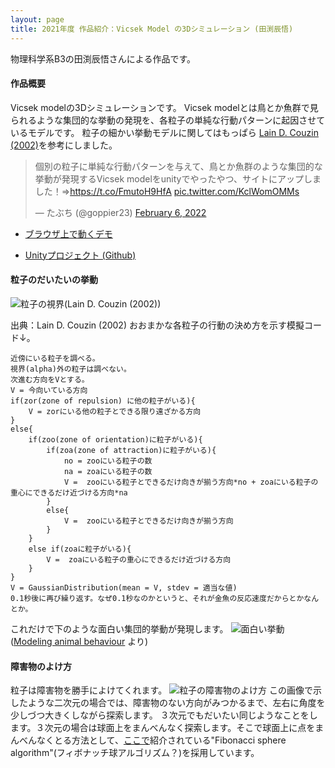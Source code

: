 ```yaml
---
layout: page
title: 2021年度 作品紹介：Vicsek Model の3Dシミュレーション (田渕辰悟)
---
```

物理科学系B3の田渕辰悟さんによる作品です。

#### 作品概要

Vicsek modelの3Dシミュレーションです。
Vicsek modelとは鳥とか魚群で見られるような集団的な挙動の発現を、各粒子の単純な行動パターンに起因させているモデルです。
粒子の細かい挙動モデルに関してはもっぱら [Lain D. Couzin (2002)](https://citeseerx.ist.psu.edu/viewdoc/download?doi=10.1.1.307.6742&rep=rep1&type=pdf)を参考にしました。


<blockquote class="twitter-tweet"><p lang="ja" dir="ltr">個別の粒子に単純な行動パターンを与えて、鳥とか魚群のような集団的な挙動が発現するVicsek modelをunityでやったやつ、サイトにアップしました！⇒<a href="https://t.co/FmutoH9HfA">https://t.co/FmutoH9HfA</a> <a href="https://t.co/KclWomOMMs">pic.twitter.com/KclWomOMMs</a></p>&mdash; たぶち (@goppier23) <a href="https://twitter.com/goppier23/status/1490121184486178819?ref_src=twsrc%5Etfw">February 6, 2022</a></blockquote> <script async src="https://platform.twitter.com/widgets.js" charset="utf-8"></script>

- [ブラウザ上で動くデモ](https://orenogeimu.site/vicsek.html)

- [Unityプロジェクト (Github)](https://github.com/unchiburi/vicsekmodel3d)

#### 粒子のだいたいの挙動

![粒子の視界(Lain D. Couzin (2002))]({{site.baseurl}}/images/2021/tabuchi2021vicsek.png)

出典：Lain D. Couzin (2002)
おおまかな各粒子の行動の決め方を示す模擬コード↓。

```
近傍にいる粒子を調べる。
視界(alpha)外の粒子は調べない。
次進む方向をVとする。
V = 今向いている方向
if(zor(zone of repulsion) に他の粒子がいる){
    V = zorにいる他の粒子とできる限り遠ざかる方向
}
else{
    if(zoo(zone of orientation)に粒子がいる){
        if(zoa(zone of attraction)に粒子がいる){
            no = zooにいる粒子の数
            na = zoaにいる粒子の数
            V =  zooにいる粒子とできるだけ向きが揃う方向*no + zoaにいる粒子の重心にできるだけ近づける方向*na
        }
        else{
            V =  zooにいる粒子とできるだけ向きが揃う方向
        }
    }
    else if(zoaに粒子がいる){
        V =  zoaにいる粒子の重心にできるだけ近づける方向
    }
}
V = GaussianDistribution(mean = V, stdev = 適当な値)
0.1秒後に再び繰り返す。なぜ0.1秒なのかというと、それが金魚の反応速度だからとかなんとか。
```

これだけで下のような面白い集団的挙動が発現します。
![面白い挙動](http://web.mit.edu/8.334/www/grades/projects/projects10/Hernandez-Lopez-Rogelio/images/swarms.jpg)
([Modeling animal behaviour](http://web.mit.edu/8.334/www/grades/projects/projects10/Hernandez-Lopez-Rogelio/dynamics_2.html) より)

#### 障害物のよけ方

粒子は障害物を勝手によけてくれます。
![粒子の障害物のよけ方]({{site.baseurl}}/images/2021/yokeruboid.png)
この画像で示したような二次元の場合では、障害物のない方向がみつかるまで、左右に角度を少しづつ大きくしながら探索します。
３次元でもだいたい同じようなことをします。３次元の場合は球面上をまんべんなく探索します。そこで球面上に点をまんべんなくとる方法として、[ここで](https://stackoverflow.com/questions/9600801/evenly-distributing-n-points-on-a-sphere)紹介されている"Fibonacci sphere algorithm"(フィボナッチ球アルゴリズム？)を採用しています。

